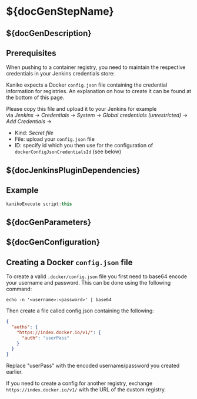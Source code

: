 # ${docGenStepName}

## ${docGenDescription}

## Prerequisites

When pushing to a container registry, you need to maintain the respective credentials in your Jenkins credentials store:

Kaniko expects a Docker `config.json` file containing the credential information for registries.
An explanation on how to create it can be found at the bottom of this page.

Please copy this file and upload it to your Jenkins for example<br />
via _Jenkins_ -> _Credentials_ -> _System_ -> _Global credentials (unrestricted)_ -> _Add Credentials_ ->

* Kind: _Secret file_
* File: upload your `config.json` file
* ID: specify id which you then use for the configuration of `dockerConfigJsonCredentialsId` (see below)

## ${docJenkinsPluginDependencies}

## Example

```groovy
kanikoExecute script:this
```

## ${docGenParameters}

## ${docGenConfiguration}

## Creating a Docker `config.json` file

To create a valid `.docker/config.json` file you first need to base64 encode your username and password.
This can be done using the following command:

```shell
echo -n '<username>:<password>' | base64
```

Then create a file called config.json containing the following:

```json
{
  "auths": {
    "https://index.docker.io/v1/": {
      "auth": "userPass"
    }
  }
}
```

Replace "userPass" with the encoded username/password you created earlier.

If you need to create a config for another registry, exchange `https://index.docker.io/v1/` with the URL of the custom registry.
